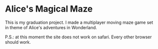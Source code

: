 # Alice's Magical Maze
This is my graduation project. 
I made a multiplayer moving maze game set in theme of Alice's adventures in Wonderland. 

P.S.: at this moment the site does not work on safari. Every other browser should work.